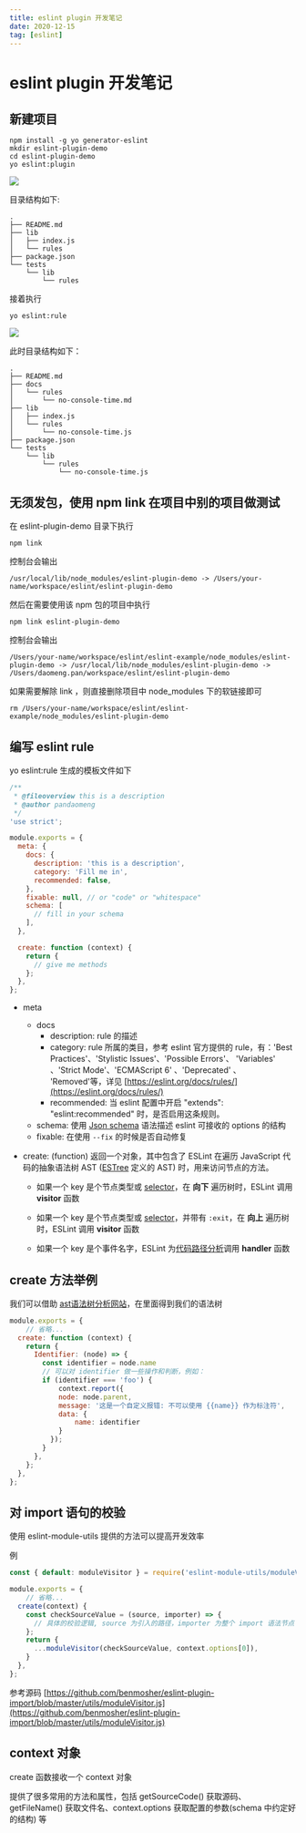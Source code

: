 ```yaml
---
title: eslint plugin 开发笔记
date: 2020-12-15
tag: [eslint]
---
```


# eslint plugin 开发笔记

## 新建项目

```
npm install -g yo generator-eslint
mkdir eslint-plugin-demo
cd eslint-plugin-demo
yo eslint:plugin
```

![](https://images.pandaomeng.com/create-eslint-plugin-20201216194949.png)

目录结构如下:

```
.
├── README.md
├── lib
│   ├── index.js
│   └── rules
├── package.json
└── tests
    └── lib
        └── rules
```

接着执行

```
yo eslint:rule
```

![](https://images.pandaomeng.com/yo-eslint-rule-20201216204945.png)

此时目录结构如下：

```
.
├── README.md
├── docs
│   └── rules
│       └── no-console-time.md
├── lib
│   ├── index.js
│   └── rules
│       └── no-console-time.js
├── package.json
└── tests
    └── lib
        └── rules
            └── no-console-time.js
```

## 无须发包，使用 npm link 在项目中别的项目做测试

在 eslint-plugin-demo 目录下执行

```
npm link
```

控制台会输出

```
/usr/local/lib/node_modules/eslint-plugin-demo -> /Users/your-name/workspace/eslint/eslint-plugin-demo
```

然后在需要使用该 npm 包的项目中执行

```
npm link eslint-plugin-demo
```

控制台会输出

```
/Users/your-name/workspace/eslint/eslint-example/node_modules/eslint-plugin-demo -> /usr/local/lib/node_modules/eslint-plugin-demo -> /Users/daomeng.pan/workspace/eslint/eslint-plugin-demo
```

如果需要解除 link ，则直接删除项目中 node_modules 下的软链接即可

```
rm /Users/your-name/workspace/eslint/eslint-example/node_modules/eslint-plugin-demo
```

## 编写 eslint rule

yo eslint:rule 生成的模板文件如下

```js
/**
 * @fileoverview this is a description
 * @author pandaomeng
 */
'use strict';

module.exports = {
  meta: {
    docs: {
      description: 'this is a description',
      category: 'Fill me in',
      recommended: false,
    },
    fixable: null, // or "code" or "whitespace"
    schema: [
      // fill in your schema
    ],
  },

  create: function (context) {
    return {
      // give me methods
    };
  },
};
```

- meta

  - docs
    - description: rule 的描述
    - category: rule 所属的类目，参考 eslint 官方提供的 rule，有：'Best Practices'、'Stylistic Issues'、'Possible Errors'、 'Variables'  、'Strict Mode'、'ECMAScript 6' 、'Deprecated' 、 'Removed'等，详见 [https://eslint.org/docs/rules/](https://eslint.org/docs/rules/)
    - recommended: 当 eslint 配置中开启 "extends": "eslint:recommended" 时，是否启用这条规则。
  - schema: 使用 [Json schema](http://json-schema.org/) 语法描述 eslint 可接收的 options 的结构
  - fixable: 在使用 `--fix` 的时候是否自动修复

- create: (function) 返回一个对象，其中包含了 ESLint 在遍历 JavaScript 代码的抽象语法树 AST ([ESTree](https://github.com/estree/estree) 定义的 AST) 时，用来访问节点的方法。

  - 如果一个 key 是个节点类型或 [selector](https://cn.eslint.org/docs/developer-guide/selectors)，在 **向下** 遍历树时，ESLint 调用 **visitor** 函数

  - 如果一个 key 是个节点类型或 [selector](https://cn.eslint.org/docs/developer-guide/selectors)，并带有 `:exit`，在 **向上** 遍历树时，ESLint 调用 **visitor** 函数

  - 如果一个 key 是个事件名字，ESLint 为[代码路径分析](https://cn.eslint.org/docs/developer-guide/code-path-analysis)调用 **handler** 函数

## create 方法举例

我们可以借助 [ast语法树分析网站](https://astexplorer.net/)，在里面得到我们的语法树

```js
module.exports = {
	// 省略...
  create: function (context) {
    return {
      Identifier: (node) => {
        const identifier = node.name
        // 可以对 identifier 做一些操作和判断，例如：
        if (identifier === 'foo') {
        	context.report({
            node: node.parent,
            message: '这是一个自定义报错: 不可以使用 {{name}} 作为标注符',
            data: {
            	name: identifier
            }
          });
        }
      },
    };
  },
};
```

## 对 import 语句的校验

使用 eslint-module-utils 提供的方法可以提高开发效率

例

```js
const { default: moduleVisitor } = require('eslint-module-utils/moduleVisitor');

module.exports = {
	// 省略...
  create(context) {
    const checkSourceValue = (source, importer) => {
      // 具体的校验逻辑, source 为引入的路径，importer 为整个 import 语法节点
    };
    return {
      ...moduleVisitor(checkSourceValue, context.options[0]),
    }
  },
};

```

参考源码 [https://github.com/benmosher/eslint-plugin-import/blob/master/utils/moduleVisitor.js](https://github.com/benmosher/eslint-plugin-import/blob/master/utils/moduleVisitor.js)

## context 对象

create 函数接收一个 context 对象

提供了很多常用的方法和属性，包括  getSourceCode() 获取源码、getFileName() 获取文件名、context.options 获取配置的参数(schema 中约定好的结构) 等

